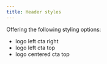 ```yaml
---
title: Header styles
---
```


Offering the following styling options:

- logo left cta right
- logo left cta top
- logo centered cta top
